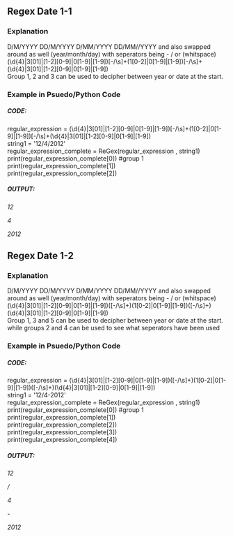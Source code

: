 <h2>Regex Date 1-1</h2>

<h3>Explanation</h3>
<p>D/M/YYYY DD/M/YYYY D/MM/YYYY DD/MM//YYYY and also swapped around as well (year/month/day)
with seperators being - / or (whitspace)<br>
(\d{4}|3[01]|[1-2][0-9]|0[1-9]|[1-9])[-/\s]+(1[0-2]|0[1-9]|[1-9])[-/\s]+(\d{4}|3[01]|[1-2][0-9]|0[1-9]|[1-9])<br>
Group 1, 2 and 3 can be used to decipher between year or date at the start.</p>

<h3>Example in Psuedo/Python Code</h3>
<h5><b>CODE:</b></h5>
<p>regular_expression = (\d{4}|3[01]|[1-2][0-9]|0[1-9]|[1-9])[-/\s]+(1[0-2]|0[1-9]|[1-9])[-/\s]+(\d{4}|3[01]|[1-2][0-9]|0[1-9]|[1-9])<br>
string1 = '12/4/2012'<br>
regular_expression_complete = ReGex(regular_expression , string1)<br>
print(regular_expression_complete[0]) #group 1 <br>
print(regular_expression_complete[1])<br>
print(regular_expression_complete[2])</p>
<h5><b>OUTPUT:</b></h5>
<p><i>12</i></p>
<p><i>4</i></p>
<p><i>2012</i></p>



<h2>Regex Date 1-2</h2>

<h3>Explanation</h3>
<p>D/M/YYYY DD/M/YYYY D/MM/YYYY DD/MM//YYYY and also swapped around as well (year/month/day)
with seperators being - / or (whitspace)<br>
(\d{4}|3[01]|[1-2][0-9]|0[1-9]|[1-9])([-/\s]+)(1[0-2]|0[1-9]|[1-9])([-/\s]+)(\d{4}|3[01]|[1-2][0-9]|0[1-9]|[1-9])<br>
Group 1, 3 and 5 can be used to decipher between year or date at the start. while groups 2 and 4 can be used to see what seperators have been used</p>

<h3>Example in Psuedo/Python Code</h3>
<h5><b>CODE:</b></h5>
<p>regular_expression = (\d{4}|3[01]|[1-2][0-9]|0[1-9]|[1-9])([-/\s]+)(1[0-2]|0[1-9]|[1-9])([-/\s]+)(\d{4}|3[01]|[1-2][0-9]|0[1-9]|[1-9])<br>
string1 = '12/4-2012'<br>
regular_expression_complete = ReGex(regular_expression , string1)<br>
print(regular_expression_complete[0]) #group 1 <br>
print(regular_expression_complete[1])<br>
print(regular_expression_complete[2])<br>
print(regular_expression_complete[3])<br>
print(regular_expression_complete[4])</p>
<h5><b>OUTPUT:</b></h5>
<p><i>12</i></p>
<p><i>/</i></p>
<p><i>4</i></p>
<p><i>-</i></p>
<p><i>2012</i></p>
